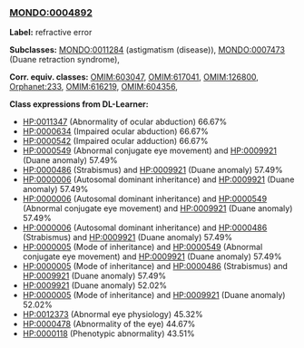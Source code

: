
### [MONDO:0004892](http://purl.obolibrary.org/obo/MONDO_0004892)
**Label:** refractive error

**Subclasses:** [MONDO:0011284](http://purl.obolibrary.org/obo/MONDO_0011284) (astigmatism (disease)), [MONDO:0007473](http://purl.obolibrary.org/obo/MONDO_0007473) (Duane retraction syndrome), 

**Corr. equiv. classes:** [OMIM:603047](http://purl.obolibrary.org/obo/OMIM_603047), [OMIM:617041](http://purl.obolibrary.org/obo/OMIM_617041), [OMIM:126800](http://purl.obolibrary.org/obo/OMIM_126800), [Orphanet:233](http://www.orpha.net/ORDO/Orphanet_233), [OMIM:616219](http://purl.obolibrary.org/obo/OMIM_616219), [OMIM:604356](http://purl.obolibrary.org/obo/OMIM_604356), 

**Class expressions from DL-Learner:**

- [HP:0011347](http://purl.obolibrary.org/obo/HP_0011347) (Abnormality of ocular abduction) 66.67%
- [HP:0000634](http://purl.obolibrary.org/obo/HP_0000634) (Impaired ocular abduction) 66.67%
- [HP:0000542](http://purl.obolibrary.org/obo/HP_0000542) (Impaired ocular adduction) 66.67%
- [HP:0000549](http://purl.obolibrary.org/obo/HP_0000549) (Abnormal conjugate eye movement) and [HP:0009921](http://purl.obolibrary.org/obo/HP_0009921) (Duane anomaly) 57.49%
- [HP:0000486](http://purl.obolibrary.org/obo/HP_0000486) (Strabismus) and [HP:0009921](http://purl.obolibrary.org/obo/HP_0009921) (Duane anomaly) 57.49%
- [HP:0000006](http://purl.obolibrary.org/obo/HP_0000006) (Autosomal dominant inheritance) and [HP:0009921](http://purl.obolibrary.org/obo/HP_0009921) (Duane anomaly) 57.49%
- [HP:0000006](http://purl.obolibrary.org/obo/HP_0000006) (Autosomal dominant inheritance) and [HP:0000549](http://purl.obolibrary.org/obo/HP_0000549) (Abnormal conjugate eye movement) and [HP:0009921](http://purl.obolibrary.org/obo/HP_0009921) (Duane anomaly) 57.49%
- [HP:0000006](http://purl.obolibrary.org/obo/HP_0000006) (Autosomal dominant inheritance) and [HP:0000486](http://purl.obolibrary.org/obo/HP_0000486) (Strabismus) and [HP:0009921](http://purl.obolibrary.org/obo/HP_0009921) (Duane anomaly) 57.49%
- [HP:0000005](http://purl.obolibrary.org/obo/HP_0000005) (Mode of inheritance) and [HP:0000549](http://purl.obolibrary.org/obo/HP_0000549) (Abnormal conjugate eye movement) and [HP:0009921](http://purl.obolibrary.org/obo/HP_0009921) (Duane anomaly) 57.49%
- [HP:0000005](http://purl.obolibrary.org/obo/HP_0000005) (Mode of inheritance) and [HP:0000486](http://purl.obolibrary.org/obo/HP_0000486) (Strabismus) and [HP:0009921](http://purl.obolibrary.org/obo/HP_0009921) (Duane anomaly) 57.49%
- [HP:0009921](http://purl.obolibrary.org/obo/HP_0009921) (Duane anomaly) 52.02%
- [HP:0000005](http://purl.obolibrary.org/obo/HP_0000005) (Mode of inheritance) and [HP:0009921](http://purl.obolibrary.org/obo/HP_0009921) (Duane anomaly) 52.02%
- [HP:0012373](http://purl.obolibrary.org/obo/HP_0012373) (Abnormal eye physiology) 45.32%
- [HP:0000478](http://purl.obolibrary.org/obo/HP_0000478) (Abnormality of the eye) 44.67%
- [HP:0000118](http://purl.obolibrary.org/obo/HP_0000118) (Phenotypic abnormality) 43.51%


